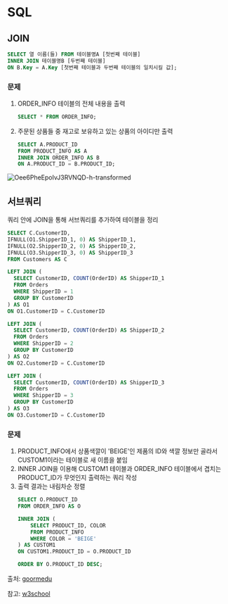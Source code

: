 # SQL

## JOIN
```SQL
SELECT 열 이름(들) FROM 테이블명A [첫번째 테이블]
INNER JOIN 테이블명B [두번째 테이블]
ON B.Key = A.Key [첫번째 테이블과 두번째 테이블의 일치시킬 값];
```

### 문제
1. ORDER_INFO 테이블의 전체 내용을 출력
    ```SQL
    SELECT * FROM ORDER_INFO;
    ```

2. 주문된 상품들 중 재고로 보유하고 있는 상품의 아이디만 출력
    ```SQL
    SELECT A.PRODUCT_ID
    FROM PRODUCT_INFO AS A
    INNER JOIN ORDER_INFO AS B
    ON A.PRODUCT_ID = B.PRODUCT_ID;
    ```

![Oee6PheEpoIvJ3RVNQD-h-transformed](https://github.com/Yujun-Won/TIL/assets/124374862/289c6e6b-6342-4f98-b81f-628230e33ae7)

## 서브쿼리
쿼리 안에 JOIN을 통해 서브쿼리를 추가하여 테이블을 정리
```SQL
SELECT C.CustomerID,
IFNULL(O1.ShipperID_1, 0) AS ShipperID_1,
IFNULL(O2.ShipperID_2, 0) AS ShipperID_2,
IFNULL(O3.ShipperID_3, 0) AS ShipperID_3
FROM Customers AS C

LEFT JOIN (
  SELECT CustomerID, COUNT(OrderID) AS ShipperID_1
  FROM Orders
  WHERE ShipperID = 1
  GROUP BY CustomerID
) AS O1
ON O1.CustomerID = C.CustomerID

LEFT JOIN (
  SELECT CustomerID, COUNT(OrderID) AS ShipperID_2
  FROM Orders
  WHERE ShipperID = 2
  GROUP BY CustomerID
) AS O2
ON O2.CustomerID = C.CustomerID

LEFT JOIN (
  SELECT CustomerID, COUNT(OrderID) AS ShipperID_3
  FROM Orders
  WHERE ShipperID = 3
  GROUP BY CustomerID
) AS O3
ON O3.CustomerID = C.CustomerID
```

### 문제
1. PRODUCT_INFO에서 상품색깔이 'BEIGE'인 제품의 ID와 색깔 정보만 골라서 CUSTOM1이라는 테이블로 새 이름을 붙임
2. INNER JOIN을 이용해 CUSTOM1 테이블과 ORDER_INFO 테이블에서 겹치는 PRODUCT_ID가 무엇인지 출력하는 쿼리 작성
3. 출력 결과는 내림차순 정렬
    ```SQL
    SELECT O.PRODUCT_ID
    FROM ORDER_INFO AS O

    INNER JOIN (
        SELECT PRODUCT_ID, COLOR
        FROM PRODUCT_INFO
        WHERE COLOR = 'BEIGE'
    ) AS CUSTOM1
    ON CUSTOM1.PRODUCT_ID = O.PRODUCT_ID

    ORDER BY O.PRODUCT_ID DESC;
    ```

출처: [goormedu](https://edu.goorm.io/lecture/18815/select-all-from-sql)

참고: [w3school](https://www.w3schools.com/sql/trysql.asp?filename=trysql_select_all)
